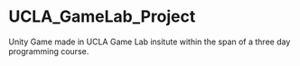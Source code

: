 # UCLA_GameLab_Project
Unity Game made in UCLA Game Lab insitute within the span of a three day programming course. 
